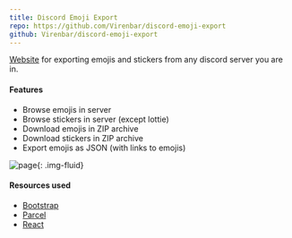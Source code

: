 ```yaml
---
title: Discord Emoji Export
repo: https://github.com/Virenbar/discord-emoji-export
github: Virenbar/discord-emoji-export
---
```

[Website](https://virenbar.github.io/discord-emoji-export/) for exporting emojis and stickers from any discord server you are in.

#### Features

* Browse emojis in server  
* Browse stickers in server (except lottie)  
* Download emojis in ZIP archive  
* Download stickers in ZIP archive
* Export emojis as JSON (with links to emojis)

![page](/images/discord-emoji-export/page.png){: .img-fluid}

#### Resources used

* [Bootstrap](https://getbootstrap.com/)
* [Parcel](https://parceljs.org/)
* [React](https://reactjs.org/)
